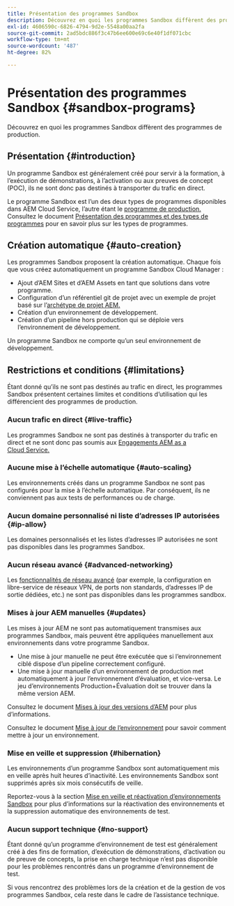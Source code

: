 ```yaml
---
title: Présentation des programmes Sandbox
description: Découvrez en quoi les programmes Sandbox diffèrent des programmes de production.
exl-id: 4606590c-6826-4794-9d2e-5548a00aa2fa
source-git-commit: 2ad5bdc886f3c47b6ee600e69c6e40f1df071cbc
workflow-type: tm+mt
source-wordcount: '487'
ht-degree: 82%

---
```



# Présentation des programmes Sandbox {#sandbox-programs}

Découvrez en quoi les programmes Sandbox diffèrent des programmes de production.

## Présentation {#introduction}

Un programme Sandbox est généralement créé pour servir à la formation, à l’exécution de démonstrations, à l’activation ou aux preuves de concept (POC), ils ne sont donc pas destinés à transporter du trafic en direct.

Le programme Sandbox est l’un des deux types de programmes disponibles dans AEM Cloud Service, l’autre étant le [programme de production.](introduction-production-programs.md) Consultez le document [Présentation des programmes et des types de programmes](/help/implementing/cloud-manager/getting-access-to-aem-in-cloud/program-types.md) pour en savoir plus sur les types de programmes.

## Création automatique {#auto-creation}

Les programmes Sandbox proposent la création automatique. Chaque fois que vous créez automatiquement un programme Sandbox Cloud Manager :

* Ajout d’AEM Sites et d’AEM Assets en tant que solutions dans votre programme.
* Configuration d’un référentiel git de projet avec un exemple de projet basé sur l’[archétype de projet AEM.](https://experienceleague.adobe.com/docs/experience-manager-core-components/using/developing/archetype/overview.html?lang=fr)
* Création d’un environnement de développement.
* Création d’un pipeline hors production qui se déploie vers l’environnement de développement.

Un programme Sandbox ne comporte qu’un seul environnement de développement.

## Restrictions et conditions {#limitations}

Étant donné qu’ils ne sont pas destinés au trafic en direct, les programmes Sandbox présentent certaines limites et conditions d’utilisation qui les différencient des programmes de production.

### Aucun trafic en direct {#live-traffic}

Les programmes Sandbox ne sont pas destinés à transporter du trafic en direct et ne sont donc pas soumis aux [Engagements AEM as a Cloud Service.](https://www.adobe.com/fr/legal/service-commitments.html)

### Aucune mise à l’échelle automatique {#auto-scaling}

Les environnements créés dans un programme Sandbox ne sont pas configurés pour la mise à l’échelle automatique. Par conséquent, ils ne conviennent pas aux tests de performances ou de charge.

### Aucun domaine personnalisé ni liste d’adresses IP autorisées {#ip-allow}

Les domaines personnalisés et les listes d’adresses IP autorisées ne sont pas disponibles dans les programmes Sandbox.

### Aucun réseau avancé {#advanced-networking}

Les [fonctionnalités de réseau avancé](/help/security/configuring-advanced-networking.md) (par exemple, la configuration en libre-service de réseaux VPN, de ports non standards, d’adresses IP de sortie dédiées, etc.) ne sont pas disponibles dans les programmes sandbox.

### Mises à jour AEM manuelles {#updates}

Les mises à jour AEM ne sont pas automatiquement transmises aux programmes Sandbox, mais peuvent être appliquées manuellement aux environnements dans votre programme Sandbox.

* Une mise à jour manuelle ne peut être exécutée que si l’environnement ciblé dispose d’un pipeline correctement configuré.
* Une mise à jour manuelle d’un environnement de production met automatiquement à jour l’environnement d’évaluation, et vice-versa. Le jeu d’environnements Production+Évaluation doit se trouver dans la même version AEM.

Consultez le document [Mises à jour des versions d’AEM](/help/implementing/deploying/aem-version-updates.md) pour plus d’informations.

Consultez le document [Mise à jour de l’environnement](/help/implementing/cloud-manager/manage-environments.md#updating-dev-environment) pour savoir comment mettre à jour un environnement.

### Mise en veille et suppression {#hibernation}

Les environnements d’un programme Sandbox sont automatiquement mis en veille après huit heures d’inactivité. Les environnements Sandbox sont supprimés après six mois consécutifs de veille.

Reportez-vous à la section [Mise en veille et réactivation d’environnements Sandbox](/help/implementing/cloud-manager/getting-access-to-aem-in-cloud/hibernating-environments.md) pour plus d’informations sur la réactivation des environnements et la suppression automatique des environnements de test.

### Aucun support technique {#no-support}

Étant donné qu’un programme d’environnement de test est généralement créé à des fins de formation, d’exécution de démonstrations, d’activation ou de preuve de concepts, la prise en charge technique n’est pas disponible pour les problèmes rencontrés dans un programme d’environnement de test.

Si vous rencontrez des problèmes lors de la création et de la gestion de vos programmes Sandbox, cela reste dans le cadre de l’assistance technique.

